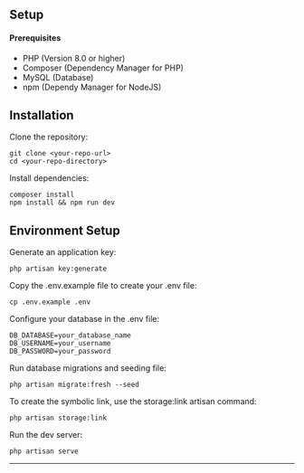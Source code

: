 ## Setup
#### Prerequisites
- PHP (Version 8.0 or higher)
- Composer (Dependency Manager for PHP)
- MySQL (Database)
- npm (Dependy Manager for NodeJS)

## Installation
Clone the repository:
```
git clone <your-repo-url>
cd <your-repo-directory>
```

Install dependencies:
```
composer install
npm install && npm run dev
```

## Environment Setup
Generate an application key:
```
php artisan key:generate
```

Copy the .env.example file to create your .env file:
```
cp .env.example .env
```

Configure your database in the .env file:
```
DB_DATABASE=your_database_name
DB_USERNAME=your_username
DB_PASSWORD=your_password
```

Run database migrations and seeding file:
```
php artisan migrate:fresh --seed
```

To create the symbolic link, use the storage:link artisan command:
```
php artisan storage:link
```

Run the dev server:
```
php artisan serve
```
<hr>

